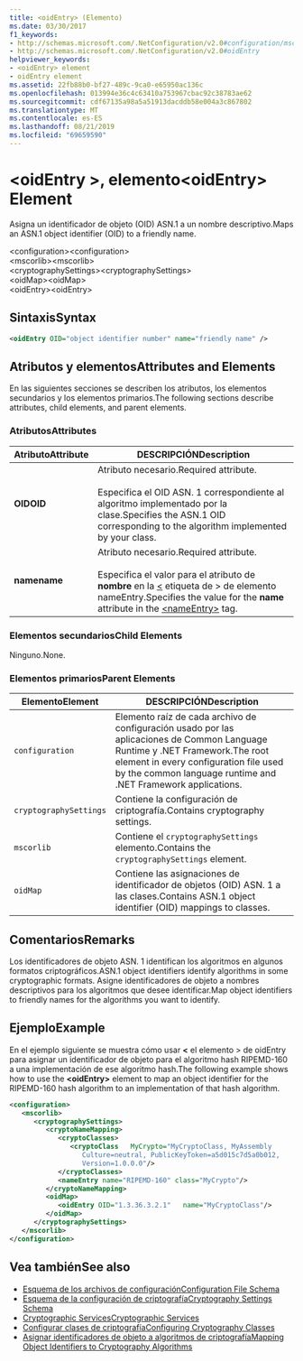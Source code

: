 ```yaml
---
title: <oidEntry> (Elemento)
ms.date: 03/30/2017
f1_keywords:
- http://schemas.microsoft.com/.NetConfiguration/v2.0#configuration/mscorlib/cryptographySettings/oidMap/oidEntry
- http://schemas.microsoft.com/.NetConfiguration/v2.0#oidEntry
helpviewer_keywords:
- <oidEntry> element
- oidEntry element
ms.assetid: 22fb88b0-bf27-489c-9ca0-e65950ac136c
ms.openlocfilehash: 013994e36c4c63410a753967cbac92c38783ae62
ms.sourcegitcommit: cdf67135a98a5a51913dacddb58e004a3c867802
ms.translationtype: MT
ms.contentlocale: es-ES
ms.lasthandoff: 08/21/2019
ms.locfileid: "69659590"
---
```

# <a name="oidentry-element"></a><span data-ttu-id="4baa2-102">\<oidEntry >, elemento</span><span class="sxs-lookup"><span data-stu-id="4baa2-102">\<oidEntry> Element</span></span>
<span data-ttu-id="4baa2-103">Asigna un identificador de objeto (OID) ASN.1 a un nombre descriptivo.</span><span class="sxs-lookup"><span data-stu-id="4baa2-103">Maps an ASN.1 object identifier (OID) to a friendly name.</span></span>  
  
 <span data-ttu-id="4baa2-104">\<configuration></span><span class="sxs-lookup"><span data-stu-id="4baa2-104">\<configuration></span></span>  
<span data-ttu-id="4baa2-105">\<mscorlib></span><span class="sxs-lookup"><span data-stu-id="4baa2-105">\<mscorlib></span></span>  
<span data-ttu-id="4baa2-106">\<cryptographySettings></span><span class="sxs-lookup"><span data-stu-id="4baa2-106">\<cryptographySettings></span></span>  
<span data-ttu-id="4baa2-107">\<oidMap></span><span class="sxs-lookup"><span data-stu-id="4baa2-107">\<oidMap></span></span>  
<span data-ttu-id="4baa2-108">\<oidEntry></span><span class="sxs-lookup"><span data-stu-id="4baa2-108">\<oidEntry></span></span>  
  
## <a name="syntax"></a><span data-ttu-id="4baa2-109">Sintaxis</span><span class="sxs-lookup"><span data-stu-id="4baa2-109">Syntax</span></span>  
  
```xml  
<oidEntry OID="object identifier number" name="friendly name" />  
```  
  
## <a name="attributes-and-elements"></a><span data-ttu-id="4baa2-110">Atributos y elementos</span><span class="sxs-lookup"><span data-stu-id="4baa2-110">Attributes and Elements</span></span>  
 <span data-ttu-id="4baa2-111">En las siguientes secciones se describen los atributos, los elementos secundarios y los elementos primarios.</span><span class="sxs-lookup"><span data-stu-id="4baa2-111">The following sections describe attributes, child elements, and parent elements.</span></span>  
  
### <a name="attributes"></a><span data-ttu-id="4baa2-112">Atributos</span><span class="sxs-lookup"><span data-stu-id="4baa2-112">Attributes</span></span>  
  
|<span data-ttu-id="4baa2-113">Atributo</span><span class="sxs-lookup"><span data-stu-id="4baa2-113">Attribute</span></span>|<span data-ttu-id="4baa2-114">DESCRIPCIÓN</span><span class="sxs-lookup"><span data-stu-id="4baa2-114">Description</span></span>|  
|---------------|-----------------|  
|<span data-ttu-id="4baa2-115">**OID**</span><span class="sxs-lookup"><span data-stu-id="4baa2-115">**OID**</span></span>|<span data-ttu-id="4baa2-116">Atributo necesario.</span><span class="sxs-lookup"><span data-stu-id="4baa2-116">Required attribute.</span></span><br /><br /> <span data-ttu-id="4baa2-117">Especifica el OID ASN. 1 correspondiente al algoritmo implementado por la clase.</span><span class="sxs-lookup"><span data-stu-id="4baa2-117">Specifies the ASN.1 OID corresponding to the algorithm implemented by your class.</span></span>|  
|<span data-ttu-id="4baa2-118">**name**</span><span class="sxs-lookup"><span data-stu-id="4baa2-118">**name**</span></span>|<span data-ttu-id="4baa2-119">Atributo necesario.</span><span class="sxs-lookup"><span data-stu-id="4baa2-119">Required attribute.</span></span><br /><br /> <span data-ttu-id="4baa2-120">Especifica el valor para el atributo de **nombre** en la [ \<](nameentry-element.md) etiqueta de > de elemento nameEntry.</span><span class="sxs-lookup"><span data-stu-id="4baa2-120">Specifies the value for the **name** attribute in the [\<nameEntry>](nameentry-element.md) tag.</span></span>|  
  
### <a name="child-elements"></a><span data-ttu-id="4baa2-121">Elementos secundarios</span><span class="sxs-lookup"><span data-stu-id="4baa2-121">Child Elements</span></span>  
 <span data-ttu-id="4baa2-122">Ninguno.</span><span class="sxs-lookup"><span data-stu-id="4baa2-122">None.</span></span>  
  
### <a name="parent-elements"></a><span data-ttu-id="4baa2-123">Elementos primarios</span><span class="sxs-lookup"><span data-stu-id="4baa2-123">Parent Elements</span></span>  
  
|<span data-ttu-id="4baa2-124">Elemento</span><span class="sxs-lookup"><span data-stu-id="4baa2-124">Element</span></span>|<span data-ttu-id="4baa2-125">DESCRIPCIÓN</span><span class="sxs-lookup"><span data-stu-id="4baa2-125">Description</span></span>|  
|-------------|-----------------|  
|`configuration`|<span data-ttu-id="4baa2-126">Elemento raíz de cada archivo de configuración usado por las aplicaciones de Common Language Runtime y .NET Framework.</span><span class="sxs-lookup"><span data-stu-id="4baa2-126">The root element in every configuration file used by the common language runtime and .NET Framework applications.</span></span>|  
|`cryptographySettings`|<span data-ttu-id="4baa2-127">Contiene la configuración de criptografía.</span><span class="sxs-lookup"><span data-stu-id="4baa2-127">Contains cryptography settings.</span></span>|  
|`mscorlib`|<span data-ttu-id="4baa2-128">Contiene el `cryptographySettings` elemento.</span><span class="sxs-lookup"><span data-stu-id="4baa2-128">Contains the `cryptographySettings` element.</span></span>|  
|`oidMap`|<span data-ttu-id="4baa2-129">Contiene las asignaciones de identificador de objetos (OID) ASN. 1 a las clases.</span><span class="sxs-lookup"><span data-stu-id="4baa2-129">Contains ASN.1 object identifier (OID) mappings to classes.</span></span>|  
  
## <a name="remarks"></a><span data-ttu-id="4baa2-130">Comentarios</span><span class="sxs-lookup"><span data-stu-id="4baa2-130">Remarks</span></span>  
 <span data-ttu-id="4baa2-131">Los identificadores de objeto ASN. 1 identifican los algoritmos en algunos formatos criptográficos.</span><span class="sxs-lookup"><span data-stu-id="4baa2-131">ASN.1 object identifiers identify algorithms in some cryptographic formats.</span></span> <span data-ttu-id="4baa2-132">Asigne identificadores de objeto a nombres descriptivos para los algoritmos que desee identificar.</span><span class="sxs-lookup"><span data-stu-id="4baa2-132">Map object identifiers to friendly names for the algorithms you want to identify.</span></span>  
  
## <a name="example"></a><span data-ttu-id="4baa2-133">Ejemplo</span><span class="sxs-lookup"><span data-stu-id="4baa2-133">Example</span></span>  
 <span data-ttu-id="4baa2-134">En el ejemplo siguiente se muestra cómo usar  **\<** el elemento > de oidEntry para asignar un identificador de objeto para el algoritmo hash RIPEMD-160 a una implementación de ese algoritmo hash.</span><span class="sxs-lookup"><span data-stu-id="4baa2-134">The following example shows how to use the **\<oidEntry>** element to map an object identifier for the RIPEMD-160 hash algorithm to an implementation of that hash algorithm.</span></span>  
  
```xml  
<configuration>  
   <mscorlib>  
      <cryptographySettings>  
         <cryptoNameMapping>  
            <cryptoClasses>  
               <cryptoClass   MyCrypto="MyCryptoClass, MyAssembly  
                  Culture=neutral, PublicKeyToken=a5d015c7d5a0b012,  
                  Version=1.0.0.0"/>  
            </cryptoClasses>  
            <nameEntry name="RIPEMD-160" class="MyCrypto"/>  
         </cryptoNameMapping>  
         <oidMap>  
            <oidEntry OID="1.3.36.3.2.1"   name="MyCryptoClass"/>  
         </oidMap>  
      </cryptographySettings>  
   </mscorlib>  
</configuration>  
```  
  
## <a name="see-also"></a><span data-ttu-id="4baa2-135">Vea también</span><span class="sxs-lookup"><span data-stu-id="4baa2-135">See also</span></span>

- [<span data-ttu-id="4baa2-136">Esquema de los archivos de configuración</span><span class="sxs-lookup"><span data-stu-id="4baa2-136">Configuration File Schema</span></span>](../index.md)
- [<span data-ttu-id="4baa2-137">Esquema de la configuración de criptografía</span><span class="sxs-lookup"><span data-stu-id="4baa2-137">Cryptography Settings Schema</span></span>](index.md)
- [<span data-ttu-id="4baa2-138">Cryptographic Services</span><span class="sxs-lookup"><span data-stu-id="4baa2-138">Cryptographic Services</span></span>](../../../../../docs/standard/security/cryptographic-services.md)
- [<span data-ttu-id="4baa2-139">Configurar clases de criptografía</span><span class="sxs-lookup"><span data-stu-id="4baa2-139">Configuring Cryptography Classes</span></span>](../../configure-cryptography-classes.md)
- [<span data-ttu-id="4baa2-140">Asignar identificadores de objeto a algoritmos de criptografía</span><span class="sxs-lookup"><span data-stu-id="4baa2-140">Mapping Object Identifiers to Cryptography Algorithms</span></span>](../../map-object-identifiers-to-cryptography-algorithms.md)
